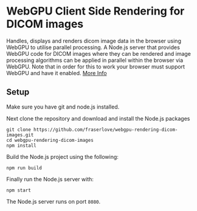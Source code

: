 # WebGPU Client Side Rendering for DICOM images

Handles, displays and renders dicom image data in the browser using WebGPU to utilise parallel processing. A Node.js server that provides WebGPU code for DICOM images where they can be rendered and image processing algorithms can be applied in parallel within the browser via WebGPU. Note that in order for this to work your browser must support WebGPU and have it enabled. [More Info](https://github.com/gpuweb/gpuweb/wiki/Implementation-Status)

## Setup
Make sure you have git and node.js installed.

Next clone the repository and download and install the Node.js packages
```
git clone https://github.com/fraserlove/webgpu-rendering-dicom-images.git
cd webgpu-rendering-dicom-images
npm install
```
Build the Node.js project using the following:
```
npm run build
```
Finally run the Node.js server with:
```
npm start
```
The Node.js server runs on port `8080`.